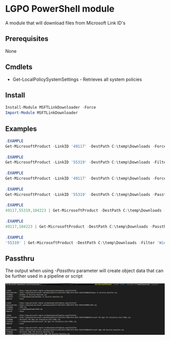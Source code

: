# LGPO PowerShell module

A module that will download files from Microsoft Link ID's

## Prerequisites

None

## Cmdlets
- Get-LocalPolicySystemSettings - Retrieves all system policies

## Install

```powershell
Install-Module MSFTLinkDownloader -Force
Import-Module MSFTLinkDownloader
```

## Examples

```powershell
.EXAMPLE
Get-MicrosoftProduct -LinkID '49117' -DestPath C:\temp\Downloads -Force

.EXAMPLE
Get-MicrosoftProduct -LinkID '55319' -DestPath C:\temp\Downloads -Filter 'LGPO'

.EXAMPLE
Get-MicrosoftProduct -LinkID '49117' -DestPath C:\temp\Downloads -Force -Extract -Cleanup

.EXAMPLE
Get-MicrosoftProduct -LinkID '55319' -DestPath C:\temp\Downloads -Passthru

.EXAMPLE
49117,55319,104223 | Get-MicrosoftProduct -DestPath C:\temp\Downloads -Passthru

.EXAMPLE
49117,104223 | Get-MicrosoftProduct -DestPath C:\temp\Downloads -Passthru -NoProgress -Extract -Cleanup

.EXAMPLE
'55319' | Get-MicrosoftProduct -DestPath C:\temp\Downloads -Filter 'Windows Server' -Passthru -Extract -Verbose

```

## Passthru

The output when using _-Passthru_ parameter will create object data that can be further used in a pipeline or script

![Output](/.images/PassthruData.jpg)
